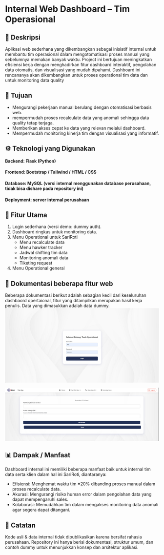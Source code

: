 # Internal Web Dashboard – Tim Operasional

## 📌 Deskripsi

Aplikasi web sederhana yang dikembangkan sebagai inisiatif internal untuk membantu tim operasional dalam mengotomatisasi proses manual yang sebelumnya memakan banyak waktu.
Project ini bertujuan meningkatkan efisiensi kerja dengan menghadirkan fitur dashboard interaktif, pengolahan data otomatis, dan visualisasi yang mudah dipahami.
Dashboard ini rencananya akan dikembangkan untuk proses operational tim data dan untuk monitoring data quality

## 🎯 Tujuan

- Mengurangi pekerjaan manual berulang dengan otomatisasi berbasis web.
- mempermudah proses recalculate data yang anomali sehingga data quality tetap terjaga.
- Memberikan akses cepat ke data yang relevan melalui dashboard.
- Mempermudah monitoring kinerja tim dengan visualisasi yang informatif.

## ⚙️ Teknologi yang Digunakan

#### Backend: Flask (Python)
#### Frontend: Bootstrap / Tailwind / HTML / CSS
#### Database: MySQL (versi internal menggunakan database perusahaan, tidak bisa dishare pada repository ini)
#### Deployment: server internal perusahaan

## 🚀 Fitur Utama

1. Login sederhana (versi demo: dummy auth).
2. Dashboard ringkas untuk monitoring data.
3. Menu Operational untuk SariRoti
   - Menu recalculate data
   - Menu hawker tracker
   - Jadwal shifting tim data
   - Monitoring anomali data
   - Tiketing request
4. Menu Operational general

## 📑 Dokumentasi beberapa fitur web
Beberapa dokumentasi berikut adalah sebagian kecil dari keseluruhan dashbaord opertaional, fitur yang ditampilkan merupakan hasil kerja penulis. Data yang dimasukkan adalah data dummy.<br>
<img src = "Images/Login.png" width="1080" heigth="1080" /><br>
<!-- <img src = "Images/Dashboard.png" width="1080" heigth="1080" /><br> 
<img src = "Images/Menus.png" width="1080" heigth="1080" /><br>
<img src = "Images/Recalculate Dropping.png" width="1080" heigth="1080" /><br> -->
<img src = "Images/Recalculate po.png" width="1080" heigth="1080" /><br>

## 📊 Dampak / Manfaat

Dashboard internal ini memiliki beberapa manfaat baik untuk internal tim data serta klien dalam hal ini SariRoti, diantaranya:

- Efisiensi: Menghemat waktu tim ±20% dibanding proses manual dalam proses recalculate data.
- Akurasi: Mengurangi risiko human error dalam pengolahan data yang dapat mempengaruhi sales.
- Kolaborasi: Memudahkan tim dalam mengakses monitoring data anomali agar segera dapat ditangani.

## 📝 Catatan

Kode asli & data internal tidak dipublikasikan karena bersifat rahasia perusahaan.
Repository ini hanya berisi dokumentasi, struktur umum, dan contoh dummy untuk menunjukkan konsep dan arsitektur aplikasi.


